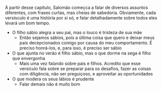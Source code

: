 À partir desse capítulo, Salomão começca a falar de diversos assuntos diferentes, com frases curtas, mas cheias de sabedoria. Obviamente, cada versísculo é uma história por si só, e falar detalhadamente sobre todos eles levará um bom tempo.
- O filho sábio alegra a seu pai, mas o louco é tristeza de sua mãe
	- Então sejamos sábios, pois a última coisa que quero e deixar meus pais decepcionados comigo por causa do meu comportamento. É preciso honrá-los, e, para isso, é preciso ser sábio
- O que ajunta no verão é filho sábio, mas o que dorme na sega é filho que envergonha
	- Mais uma vez falando sobre pais e filhos. Acredito que esse versículo fala sobre se preparar para os desafios, fazer as coisas com diligência, não ser preguiçoso, e aproveitar as oportunidades
- O que modera os seus lábios é prudente
	- Falar demais não é muito bom